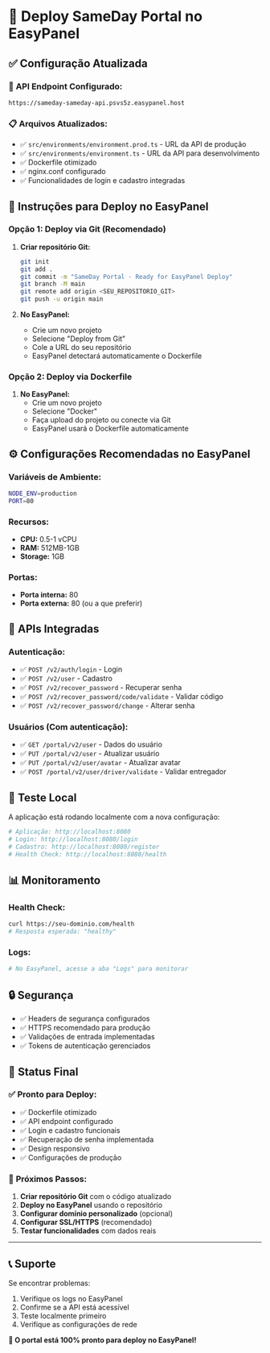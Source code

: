 # 🚀 Deploy SameDay Portal no EasyPanel

## ✅ **Configuração Atualizada**

### 🔗 **API Endpoint Configurado:**
```
https://sameday-sameday-api.psvs5z.easypanel.host
```

### 📋 **Arquivos Atualizados:**
- ✅ `src/environments/environment.prod.ts` - URL da API de produção
- ✅ `src/environments/environment.ts` - URL da API para desenvolvimento
- ✅ Dockerfile otimizado
- ✅ nginx.conf configurado
- ✅ Funcionalidades de login e cadastro integradas

## 🎯 **Instruções para Deploy no EasyPanel**

### **Opção 1: Deploy via Git (Recomendado)**

1. **Criar repositório Git:**
   ```bash
   git init
   git add .
   git commit -m "SameDay Portal - Ready for EasyPanel Deploy"
   git branch -M main
   git remote add origin <SEU_REPOSITORIO_GIT>
   git push -u origin main
   ```

2. **No EasyPanel:**
   - Crie um novo projeto
   - Selecione "Deploy from Git"
   - Cole a URL do seu repositório
   - EasyPanel detectará automaticamente o Dockerfile

### **Opção 2: Deploy via Dockerfile**

1. **No EasyPanel:**
   - Crie um novo projeto
   - Selecione "Docker"
   - Faça upload do projeto ou conecte via Git
   - EasyPanel usará o Dockerfile automaticamente

## ⚙️ **Configurações Recomendadas no EasyPanel**

### **Variáveis de Ambiente:**
```bash
NODE_ENV=production
PORT=80
```

### **Recursos:**
- **CPU:** 0.5-1 vCPU
- **RAM:** 512MB-1GB
- **Storage:** 1GB

### **Portas:**
- **Porta interna:** 80
- **Porta externa:** 80 (ou a que preferir)

## 🔧 **APIs Integradas**

### **Autenticação:**
- ✅ `POST /v2/auth/login` - Login
- ✅ `POST /v2/user` - Cadastro
- ✅ `POST /v2/recover_password` - Recuperar senha
- ✅ `POST /v2/recover_password/code/validate` - Validar código
- ✅ `POST /v2/recover_password/change` - Alterar senha

### **Usuários (Com autenticação):**
- ✅ `GET /portal/v2/user` - Dados do usuário
- ✅ `PUT /portal/v2/user` - Atualizar usuário
- ✅ `PUT /portal/v2/user/avatar` - Atualizar avatar
- ✅ `POST /portal/v2/user/driver/validate` - Validar entregador

## 🧪 **Teste Local**

A aplicação está rodando localmente com a nova configuração:

```bash
# Aplicação: http://localhost:8080
# Login: http://localhost:8080/login
# Cadastro: http://localhost:8080/register
# Health Check: http://localhost:8080/health
```

## 📊 **Monitoramento**

### **Health Check:**
```bash
curl https://seu-dominio.com/health
# Resposta esperada: "healthy"
```

### **Logs:**
```bash
# No EasyPanel, acesse a aba "Logs" para monitorar
```

## 🔒 **Segurança**

- ✅ Headers de segurança configurados
- ✅ HTTPS recomendado para produção
- ✅ Validações de entrada implementadas
- ✅ Tokens de autenticação gerenciados

## 🎉 **Status Final**

### ✅ **Pronto para Deploy:**
- ✅ Dockerfile otimizado
- ✅ API endpoint configurado
- ✅ Login e cadastro funcionais
- ✅ Recuperação de senha implementada
- ✅ Design responsivo
- ✅ Configurações de produção

### 🚀 **Próximos Passos:**

1. **Criar repositório Git** com o código atualizado
2. **Deploy no EasyPanel** usando o repositório
3. **Configurar domínio personalizado** (opcional)
4. **Configurar SSL/HTTPS** (recomendado)
5. **Testar funcionalidades** com dados reais

---

## 📞 **Suporte**

Se encontrar problemas:
1. Verifique os logs no EasyPanel
2. Confirme se a API está acessível
3. Teste localmente primeiro
4. Verifique as configurações de rede

**🎯 O portal está 100% pronto para deploy no EasyPanel!**
